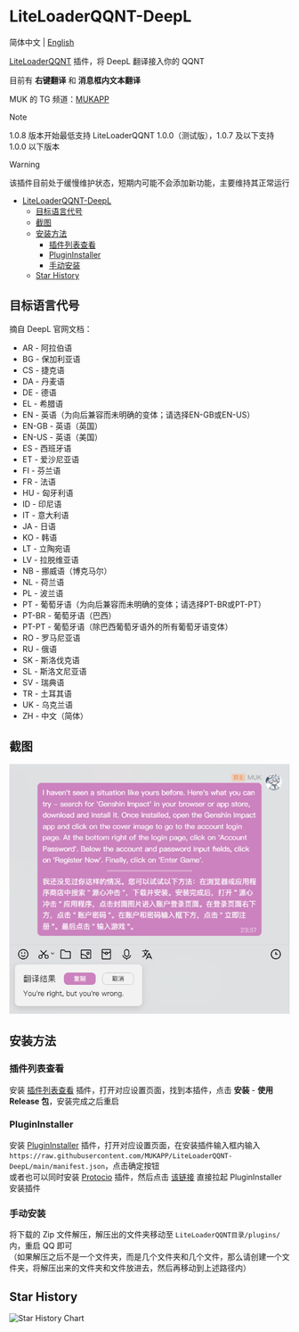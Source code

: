 # LiteLoaderQQNT-DeepL

简体中文 | [English](./README.en.md)

[LiteLoaderQQNT](https://github.com/LiteLoaderQQNT/LiteLoaderQQNT) 插件，将 DeepL 翻译接入你的 QQNT

目前有 **右键翻译** 和 **消息框内文本翻译**

MUK 的 TG 频道：[MUKAPP](https://t.me/MUKAPP_Personal)

> [!NOTE]  
> 1.0.8 版本开始最低支持 LiteLoaderQQNT 1.0.0（测试版），1.0.7 及以下支持 1.0.0 以下版本

> [!WARNING]  
> 该插件目前处于缓慢维护状态，短期内可能不会添加新功能，主要维持其正常运行

- [LiteLoaderQQNT-DeepL](#liteloaderqqnt-deepl)
  - [目标语言代号](#目标语言代号)
  - [截图](#截图)
  - [安装方法](#安装方法)
    - [插件列表查看](#插件列表查看)
    - [PluginInstaller](#plugininstaller)
    - [手动安装](#手动安装)
  - [Star History](#star-history)

## 目标语言代号
摘自 DeepL 官网文档：
- AR - 阿拉伯语
- BG - 保加利亚语
- CS - 捷克语
- DA - 丹麦语
- DE - 德语
- EL - 希腊语
- EN - 英语（为向后兼容而未明确的变体；请选择EN-GB或EN-US）
- EN-GB - 英语（英国）
- EN-US - 英语（美国）
- ES - 西班牙语
- ET - 爱沙尼亚语
- FI - 芬兰语
- FR - 法语
- HU - 匈牙利语
- ID - 印尼语
- IT - 意大利语
- JA - 日语
- KO - 韩语
- LT - 立陶宛语
- LV - 拉脱维亚语
- NB - 挪威语（博克马尔）
- NL - 荷兰语
- PL - 波兰语
- PT - 葡萄牙语（为向后兼容而未明确的变体；请选择PT-BR或PT-PT）
- PT-BR - 葡萄牙语（巴西）
- PT-PT - 葡萄牙语（除巴西葡萄牙语外的所有葡萄牙语变体）
- RO - 罗马尼亚语
- RU - 俄语
- SK - 斯洛伐克语
- SL - 斯洛文尼亚语
- SV - 瑞典语
- TR - 土耳其语
- UK - 乌克兰语
- ZH - 中文（简体）

## 截图
![截图](./res/screenshots/1.png)

## 安装方法

### 插件列表查看

安装 [插件列表查看](https://github.com/ltxhhz/LL-plugin-list-viewer) 插件，打开对应设置页面，找到本插件，点击 **安装** - **使用 Release 包**，安装完成之后重启

### PluginInstaller

安装 [PluginInstaller](https://github.com/xinyihl/LiteLoaderQQNT-PluginInstaller) 插件，打开对应设置页面，在安装插件输入框内输入 `https://raw.githubusercontent.com/MUKAPP/LiteLoaderQQNT-DeepL/main/manifest.json`，点击确定按钮\
或者也可以同时安装 [Protocio](https://github.com/PRO-2684/protocio) 插件，然后点击 [该链接](https://mukapp.github.io/LiteLoaderQQNT-DeepL/res/protocio-install.html) 直接拉起 PluginInstaller 安装插件

### 手动安装

将下载的 Zip 文件解压，解压出的文件夹移动至 `LiteLoaderQQNT目录/plugins/` 内，重启 QQ 即可\
（如果解压之后不是一个文件夹，而是几个文件夹和几个文件，那么请创建一个文件夹，将解压出来的文件夹和文件放进去，然后再移动到上述路径内）

## Star History
<picture>
  <source
    media="(prefers-color-scheme: dark)"
    srcset="
      https://api.star-history.com/svg?repos=MUKAPP/LiteLoaderQQNT-DeepL&type=Date&theme=dark
    "
  />
  <source
    media="(prefers-color-scheme: light)"
    srcset="
      https://api.star-history.com/svg?repos=MUKAPP/LiteLoaderQQNT-DeepL&type=Date
    "
  />
  <img
    alt="Star History Chart"
    src="https://api.star-history.com/svg?repos=MUKAPP/LiteLoaderQQNT-DeepL&type=Date"
  />
</picture>
